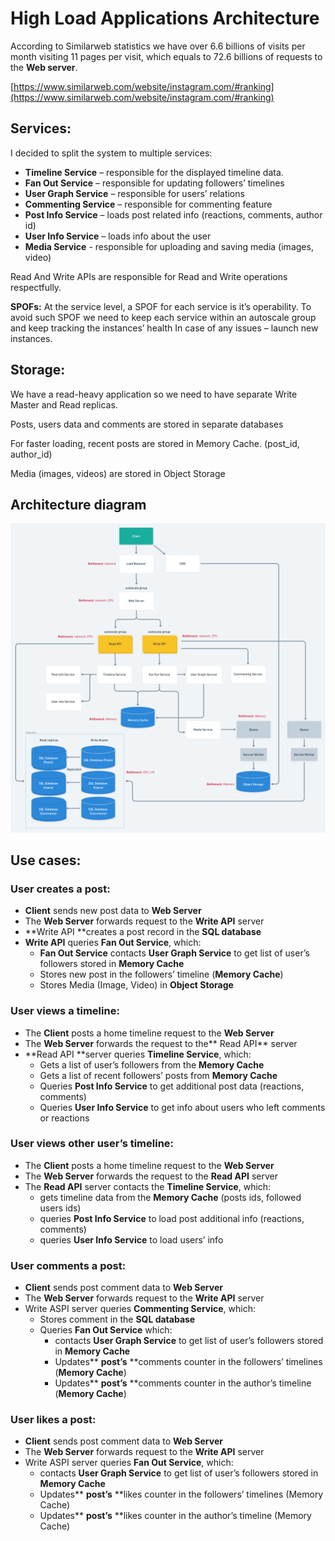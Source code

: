 # High Load Applications Architecture

According to Similarweb statistics we have over 6.6 billions of visits per month visiting 11 pages per visit, which equals to 72.6 billions of requests to the **Web server**.

[https://www.similarweb.com/website/instagram.com/#ranking](https://www.similarweb.com/website/instagram.com/#ranking)


## Services:

I decided to split the system to multiple services:


* **Timeline Service** – responsible for the displayed timeline data.
* **Fan Out Service** – responsible for updating followers’ timelines
* **User Graph Service** – responsible for users’ relations
* **Commenting Service** – responsible for commenting feature
* **Post Info Service** – loads post related info (reactions, comments, author id)
* **User Info Service** – loads info about the user
* **Media Service** - responsible for uploading and saving media (images, video)

Read And Write APIs are responsible for Read and Write operations respectfully.

**SPOFs:** At the service level, a SPOF for each service is it’s operability. To avoid such SPOF we need to keep each service within an autoscale group and keep tracking the instances’ health In case of any issues – launch new instances.


## Storage:

We have a read-heavy application so we need to have separate Write Master and Read replicas.

Posts, users data and comments are stored in separate databases

For faster loading, recent posts are stored in Memory Cache. (post_id, author_id)

Media (images, videos) are stored in Object Storage

## Architecture diagram

![Architecture diagram](projectorL6@2x.png "Architecture diagram")

## Use cases:


### User creates a post:



* **Client** sends new post data to **Web Server**
* The **Web Server** forwards request to the **Write API** server
* **Write API **creates a post record in the **SQL database**
* **Write API** queries **Fan Out Service**, which:
    * **Fan Out Service** contacts **User Graph Service** to get list of user’s followers stored in **Memory Cache**
    * Stores new post in the followers’ timeline (**Memory Cache**)
    * Stores Media (Image, Video) in **Object Storage**


### User views a timeline:



* The **Client** posts a home timeline request to the **Web Server**
* The **Web Server** forwards the request to the** Read API** server
* **Read API **server queries **Timeline Service**, which:
    * Gets a list of user’s followers from the **Memory Cache**
    * Gets a list of recent followers’ posts from **Memory Cache**
    * Queries **Post Info Service** to get additional post data (reactions, comments)
    * Queries **User Info Service** to get info about users who left comments or reactions


### User views other user’s timeline:



* The **Client** posts a home timeline request to the **Web Server**
* The **Web Server** forwards the request to the **Read API** server
* The **Read API** server contacts the **Timeline Service**, which:
    * gets timeline data from the **Memory Cache** (posts ids, followed users ids)
    * queries **Post Info Service** to load post additional info (reactions, comments)
    * queries **User Info Service** to load users’ info


### User comments a post:



* **Client** sends post comment data to **Web Server**
* The **Web Server** forwards request to the **Write API** server
* Write ASPI server queries **Commenting Service**, which:
    * Stores comment in the **SQL database**
    * Queries **Fan Out Service** which:
        * contacts **User Graph Service** to get list of user’s followers stored in **Memory Cache**
        * Updates** **post’s** **comments counter in the followers’ timelines (**Memory Cache**)
        * Updates** **post’s** **comments counter in the author’s timeline (**Memory Cache**)


### User likes a post:



* **Client** sends post comment data to **Web Server**
* The **Web Server** forwards request to the **Write API** server
* Write ASPI server queries  **Fan Out Service**, which:
    * contacts **User Graph Service** to get list of user’s followers stored in **Memory Cache**
    * Updates** **post’s** **likes counter in the followers’ timelines (Memory Cache)
    * Updates** **post’s** **likes counter in the author’s timeline (Memory Cache) 
